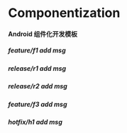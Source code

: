 # Componentization
#### Android 组件化开发模板
##### feature/f1 add msg
##### release/r1 add msg
##### release/r2 add msg
##### feature/f3 add msg
##### hotfix/h1 add msg
